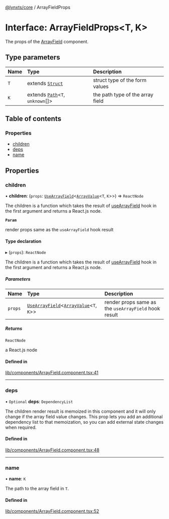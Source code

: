 [@lynxts/core](../README.md) / ArrayFieldProps

# Interface: ArrayFieldProps\<T, K\>

The props of the [ArrayField](../README.md#arrayfield) component.

## Type parameters

| Name | Type | Description |
| :------ | :------ | :------ |
| `T` | extends [`Struct`](../README.md#struct) | struct type of the form values |
| `K` | extends [`Path`](../README.md#path)\<`T`, `unknown`[]\> | the path type of the array field |

## Table of contents

### Properties

- [children](ArrayFieldProps.md#children)
- [deps](ArrayFieldProps.md#deps)
- [name](ArrayFieldProps.md#name)

## Properties

### children

• **children**: (`props`: [`UseArrayField`](UseArrayField.md)\<[`ArrayValue`](../README.md#arrayvalue)\<`T`, `K`\>\>) => `ReactNode`

The children is a function which takes the result of [useArrayField](../README.md#usearrayfield)
hook in the first argument and returns a React.js node.

**`Param`**

render props same as the `useArrayField` hook result

#### Type declaration

▸ (`props`): `ReactNode`

The children is a function which takes the result of [useArrayField](../README.md#usearrayfield)
hook in the first argument and returns a React.js node.

##### Parameters

| Name | Type | Description |
| :------ | :------ | :------ |
| `props` | [`UseArrayField`](UseArrayField.md)\<[`ArrayValue`](../README.md#arrayvalue)\<`T`, `K`\>\> | render props same as the `useArrayField` hook result |

##### Returns

`ReactNode`

a React.js node

#### Defined in

[lib/components/ArrayField.component.tsx:41](https://github.com/JoseLion/lynxts/blob/main/packages/core/src/lib/components/ArrayField.component.tsx#L41)

___

### deps

• `Optional` **deps**: `DependencyList`

The children render result is memoized in this component and it will only
change if the array field value changes. This prop lets you add an
additional dependency list to that memoization, so you can add external
state changes when required.

#### Defined in

[lib/components/ArrayField.component.tsx:48](https://github.com/JoseLion/lynxts/blob/main/packages/core/src/lib/components/ArrayField.component.tsx#L48)

___

### name

• **name**: `K`

The path to the array field in `T`.

#### Defined in

[lib/components/ArrayField.component.tsx:52](https://github.com/JoseLion/lynxts/blob/main/packages/core/src/lib/components/ArrayField.component.tsx#L52)
